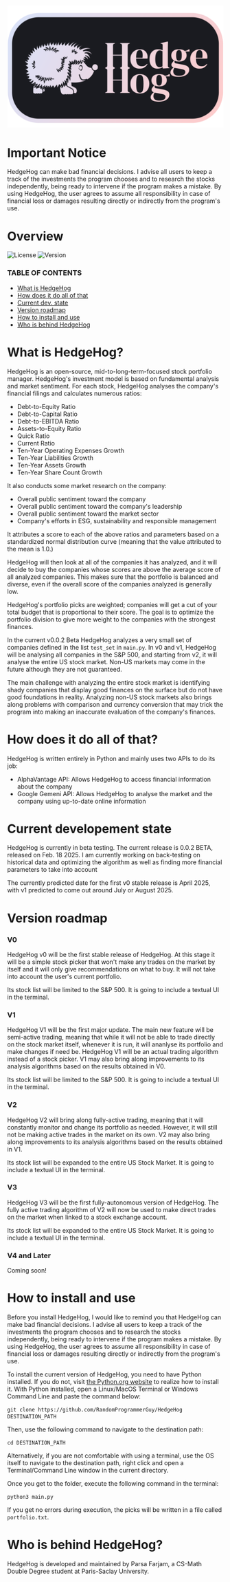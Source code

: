 ![HedgeHog Logo](media/logo.png)

# Important Notice

HedgeHog can make bad financial decisions. I advise all users to keep a track of the investments the program chooses and to research the stocks independently, being ready to intervene if the program makes a mistake. By using HedgeHog, the user agrees to assume all responsibility in case of financial loss or damages resulting directly or indirectly from the program's use.

# Overview

![License](https://img.shields.io/badge/License-BSD_3_Clause_License-violet)
![Version](https://img.shields.io/badge/Version-0.0.2_Beta-yellow)

### TABLE OF CONTENTS
- [What is HedgeHog](#what-is-hedgehog)
- [How does it do all of that](#how-does-it-do-all-of-that)
- [Current dev. state](#current-developement-state)
- [Version roadmap](#version-roadmap)
- [How to install and use](#how-to-install-and-use)
- [Who is behind HedgeHog](#who-is-behind-hedgehog)

# What is HedgeHog?
HedgeHog is an open-source, mid-to-long-term-focused stock portfolio manager. HedgeHog's investment model is based on fundamental analysis and market sentiment. For each stock, HedgeHog analyses the company's financial filings and calculates numerous ratios:

- Debt-to-Equity Ratio
- Debt-to-Capital Ratio
- Debt-to-EBITDA Ratio
- Assets-to-Equity Ratio
- Quick Ratio
- Current Ratio
- Ten-Year Operating Expenses Growth
- Ten-Year Liabilities Growth
- Ten-Year Assets Growth
- Ten-Year Share Count Growth

It also conducts some market research on the company:

- Overall public sentiment toward the company
- Overall public sentiment toward the company's leadership
- Overall public sentiment toward the market sector
- Company's efforts in ESG, sustainability and responsible management

It attributes a score to each of the above ratios and parameters based on a standardized normal distribution curve (meaning that the value attributed to the mean is 1.0.)

HedgeHog will then look at all of the companies it has analyzed, and it will decide to buy the companies whose scores are above the average score of all analyzed companies. This makes sure that the portfolio is balanced and diverse, even if the overall score of the companies analyzed is generally low.

HedgeHog's portfolio picks are weighted; companies will get a cut of your total budget that is proportional to their score. The goal is to optimize the portfolio division to give more weight to the companies with the strongest finances.

In the current v0.0.2 Beta HedgeHog analyzes a very small set of companies defined in the list `test_set` in `main.py`. In v0 and v1, HedgeHog will be analysing all companies in the S&P 500, and starting from v2, it will analyse the entire US stock market. Non-US markets may come in the future although they are not guaranteed. 

The main challenge with analyzing the entire stock market is identifying shady companies that display good finances on the surface but do not have good foundations in reality. Analyzing non-US stock markets also brings along problems with comparison and currency conversion that may trick the program into making an inaccurate evaluation of the company's finances. 

# How does it do all of that?
HedgeHog is written entirely in Python and mainly uses two APIs to do its job:

- AlphaVantage API: Allows HedgeHog to access financial information about the company
- Google Gemeni API: Allows HedgeHog to analyse the market and the company using up-to-date online information 

# Current developement state
HedgeHog is currently in beta testing. The current release is 0.0.2 BETA, released on Feb. 18 2025. I am currently working on back-testing on historical data and optimizing the algorithm as well as finding more financial parameters to take into account

The currently predicted date for the first v0 stable release is April 2025, with v1 predicted to come out around July or August 2025.

# Version roadmap

### V0

HedgeHog v0 will be the first stable release of HedgeHog. At this stage it will be a simple stock picker that won't make any trades on the market by itself and it will only give recommendations on what to buy. It will not take into account the user's current portfolio.

Its stock list will be limited to the S&P 500. It is going to include a textual UI in the terminal.

### V1
HedgeHog V1 will be the first major update. The main new feature will be semi-active trading, meaning that while it will not be able to trade directly on the stock market itself, whenever it is run, it will ananlyse its portfolio and make changes if need be. HedgeHog V1 will be an actual trading algorithm instead of a stock picker. V1 may also bring along improvements to its analysis algorithms based on the results obtained in V0.

Its stock list will be limited to the S&P 500. It is going to include a textual UI in the terminal.

### V2
HedgeHog V2 will bring along fully-active trading, meaning that it will constantly monitor and change its portfolio as needed. However, it will still not be making active trades in the market on its own. V2 may also bring along improvements to its analysis algorithms based on the results obtained in V1.

Its stock list will be expanded to the entire US Stock Market. It is going to include a textual UI in the terminal.

### V3
HedgeHog V3 will be the first fully-autonomous version of HedgeHog. The fully active trading algorithm of V2 will now be used to make direct trades on the market when linked to a stock exchange account.

Its stock list will be expanded to the entire US Stock Market. It is going to include a textual UI in the terminal.

### V4 and Later

Coming soon!

# How to install and use

Before you install HedgeHog, I would like to remind you that HedgeHog can make bad financial decisions. I advise all users to keep a track of the investments the program chooses and to research the stocks independently, being ready to intervene if the program makes a mistake. By using HedgeHog, the user agrees to assume all responsibility in case of financial loss or damages resulting directly or indirectly from the program's use.

To install the current version of HedgeHog, you need to have Python installed. If you do not, visit [the Python.org website](https://www.python.org) to realize how to install it. With Python installed, open a Linux/MacOS Terminal or Windows Command Line and paste the command below:

```
git clone https://github.com/RandomProgrammerGuy/HedgeHog DESTINATION_PATH
```

Then, use the following command to navigate to the destination path:

```
cd DESTINATION_PATH
```

Alternatively, if you are not comfortable with using a terminal, use the OS itself to navigate to the destination path, right click and open a Terminal/Command Line window in the current directory.

Once you get to the folder, execute the following command in the terminal:

```
python3 main.py
```

If you get no errors during execution, the picks will be written in a file called `portfolio.txt`.

# Who is behind HedgeHog?
HedgeHog is developed and maintained by Parsa Farjam, a CS-Math Double Degree student at Paris-Saclay University. 